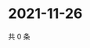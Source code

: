 # 2021-11-26

共 0 条

<!-- BEGIN WEIBO -->
<!-- 最后更新时间 Fri Nov 26 2021 04:00:48 GMT+0800 (China Standard Time) -->

<!-- END WEIBO -->
